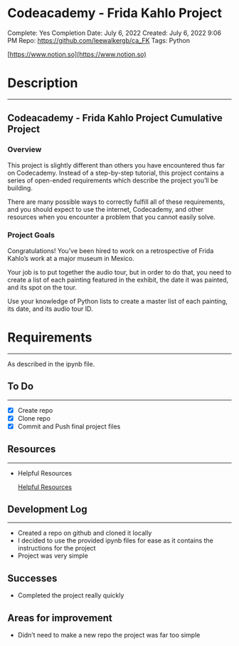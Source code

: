 # Codeacademy - Frida Kahlo Project

Complete: Yes
Completion Date: July 6, 2022
Created: July 6, 2022 9:06 PM
Repo: https://github.com/leewalkergb/ca_FK
Tags: Python

[https://www.notion.so](https://www.notion.so)

# Description

---

## Codeacademy - Frida Kahlo Project Cumulative Project

### Overview

This project is slightly different than others you have encountered thus far on Codecademy. Instead of a step-by-step tutorial, this project contains a series of open-ended requirements which describe the project you’ll be building.

There are many possible ways to correctly fulfill all of these requirements, and you should expect to use the internet, Codecademy, and other resources when you encounter a problem that you cannot easily solve.

### Project Goals

Congratulations! You’ve been hired to work on a retrospective of Frida Kahlo’s work at a major museum in Mexico.

Your job is to put together the audio tour, but in order to do that, you need to create a list of each painting featured in the exhibit, the date it was painted, and its spot on the tour.

Use your knowledge of Python lists to create a master list of each painting, its date, and its audio tour ID.

# Requirements

---

As described in the ipynb file.

## To Do

---

- [x]  Create repo
- [x]  Clone repo
- [x]  Commit and Push final project files

## Resources

---

- Helpful Resources
    
    [Helpful Resources](https://www.notion.so/3d2452ba6f1e475485e8869d3dc8fff4)
    

## Development Log

---

- Created a repo on github and cloned it locally
- I decided to use the provided ipynb files for ease as it contains the instructions for the project
- Project was very simple

## Successes

- Completed the project really quickly

## Areas for improvement

- Didn’t need to make a new repo the project was far too simple
